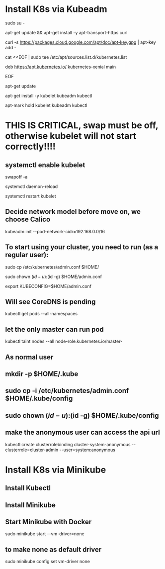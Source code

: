# Install K8s via Kubeadm

sudo su -

apt-get update && apt-get install -y apt-transport-https curl

curl -s https://packages.cloud.google.com/apt/doc/apt-key.gpg | apt-key add -

cat <<EOF | sudo tee /etc/apt/sources.list.d/kubernetes.list

deb https://apt.kubernetes.io/ kubernetes-xenial main

EOF

apt-get update

apt-get install -y kubelet kubeadm kubectl

apt-mark hold kubelet kubeadm kubectl

# THIS IS CRITICAL, swap must be off, otherwise kubelet will not start correctly!!!!

## systemctl enable kubelet

swapoff -a

systemctl daemon-reload

systemctl restart kubelet

## Decide network model before move on, we choose Calico

kubeadm init --pod-network-cidr=192.168.0.0/16

## To start using your cluster, you need to run (as a regular user):

sudo cp /etc/kubernetes/admin.conf $HOME/

sudo chown $(id -u):$(id -g) $HOME/admin.conf

export KUBECONFIG=$HOME/admin.conf

## Will see CoreDNS is pending
kubectl get pods --all-namespaces

## let the only master can run pod

kubectl taint nodes --all node-role.kubernetes.io/master-

## As normal user

## mkdir -p $HOME/.kube

## sudo cp -i /etc/kubernetes/admin.conf $HOME/.kube/config

## sudo chown $(id -u):$(id -g) $HOME/.kube/config


## make the anonymous user can access the api url

kubectl create clusterrolebinding cluster-system-anonymous --clusterrole=cluster-admin --user=system:anonymous
    



# Install K8s via Minikube
## Install Kubectl
## Install Minikube

## Start Minikube with Docker

sudo minikube start --vm-driver=none

## to make none as default driver

sudo minikube config set vm-driver none

